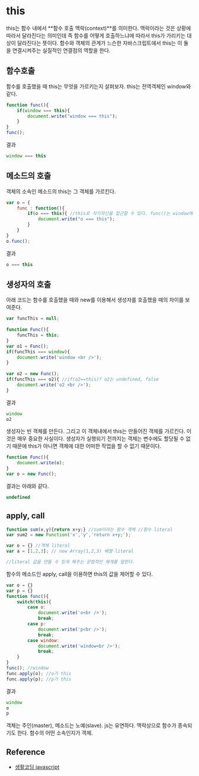 # this
this는 함수 내에서 **함수 호출 맥락(context)**를 의미한다. 맥락이라는 것은 상황에 따라서 달라진다는 의미인데 즉 함수를 어떻게 호출하느냐에 따라서 this가 가리키는 대상이 달라진다는 뜻이다. 함수와 객체의 관계가 느슨한 자바스크립트에서 this는 이 둘을 연결시켜주는 실질적인 연결점의 역할을 한다.

## 함수호출
함수를 호출했을 때 this는 무엇을 가르키는지 살펴보자. this는 전역객체인 window와 같다.
```js
function func(){
    if(window === this){
        document.write("window === this");
    }
}
func(); 
```
결과 
```js
window === this
```

## 메소드의 호출
객체의 소속인 메소드의 this는 그 객체를 가르킨다. 
```js
var o = {
    func : function(){
        if(o === this){ //this로 자기자신을 접근할 수 있다. func()는 window에 소속되어 있고, o.func()는 o에 속해있다.
            document.write("o === this");
        }
    }
}
o.func();   
```
결과
```js
o === this
```

## 생성자의 호출
아래 코드는 함수를 호출했을 때와 new를 이용해서 생성자를 호출했을 때의 차이를 보여준다.
```js
var funcThis = null; 
 
function Func(){
    funcThis = this;
}
var o1 = Func();
if(funcThis === window){
    document.write('window <br />');
}
 
var o2 = new Func();
if(funcThis === o2){ //if(o2==this)? o2는 undefined, false
    document.write('o2 <br />');
}
```
결과
```js
window 
o2
```
생성자는 빈 객체를 만든다. 그리고 이 객체내에서 this는 만들어진 객체를 가르킨다. 이것은 매우 중요한 사실이다. 생성자가 실행되기 전까지는 객체는 변수에도 할당될 수 없기 때문에 this가 아니면 객체에 대한 어떠한 작업을 할 수 없기 때문이다. 
```js
function Func(){
    document.write(o);
}
var o = new Func();
```
결과는 아래와 같다.
```js
undefined
```

## apply, call
```js
function sum(x,y){return x+y;} //sum이라는 함수 객체 //함수 literal
var sum2 = new Function('x','y','return x+y;');

var o = {} //객체 literal
var a = [1,2,3]; // new Array(1,2,3) 배열 literal

//literal 값을 만들 수 있게 해주는 문법적인 체계를 말한다.
```
함수의 메소드인 apply, call을 이용하면 this의 값을 제어할 수 있다. 
```js
var o = {}
var p = {}
function func(){
    switch(this){
        case o:
            document.write('o<br />');
            break;
        case p:
            document.write('p<br />');
            break;
        case window:
            document.write('window<br />');
            break;          
    }
}
func(); //window
func.apply(o); //o가 this
func.apply(p); //p가 this
```
결과
```js
window
o
p
```
객체는 주인(master), 메소드는 노예(slave).
js는 유연하다.
맥락상으로 함수가 종속되기도 한다.
함수의 어떤 소속인지가 객체.

## Reference
* [생활코딩 javascript](https://opentutorials.org/course/743/6571)